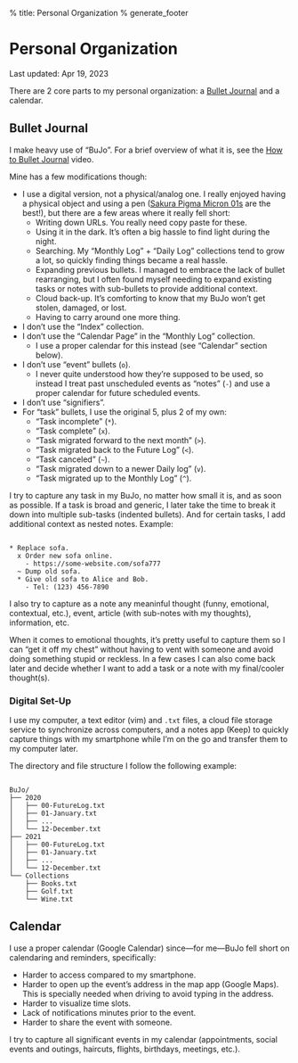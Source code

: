 % title: Personal Organization
% generate_footer

# Personal Organization

<span id="last-updated">Last updated: Apr 19, 2023</span>

There are 2 core parts to my personal organization: a [Bullet Journal](https://www.amazon.com/Bullet-Journal-Method-Present-Design/dp/0525533338/) and a calendar.

## Bullet Journal

I make heavy use of “BuJo”. For a brief overview of what it is, see the [How to Bullet Journal](https://www.youtube.com/watch?v=fm15cmYU0IM) video.

Mine has a few modifications though:

* I use a digital version, not a physical/analog one. I really enjoyed having a physical object and using a pen ([Sakura Pigma Micron 01s](https://www.amazon.com/gp/product/B00K3KRJK6/ref=ppx_yo_dt_b_search_asin_title) are the best!), but there are a few areas where it really fell short:
    * Writing down URLs. You really need copy paste for these.
    * Using it in the dark. It’s often a big hassle to find light during the night.
    * Searching. My “Monthly Log” + “Daily Log” collections tend to grow a lot, so quickly finding things became a real hassle.
    * Expanding previous bullets. I managed to embrace the lack of bullet rearranging, but I often found myself needing to expand existing tasks or notes with sub-bullets to provide additional context.
    * Cloud back-up. It’s comforting to know that my BuJo won’t get stolen, damaged, or lost.
    * Having to carry around one more thing.
* I don’t use the “Index” collection.
* I don’t use the “Calendar Page” in the “Monthly Log” collection.
    * I use a proper calendar for this instead (see “Calendar” section below).
* I don’t use “event” bullets (`o`).
    * I never quite understood how they’re supposed to be used, so instead I treat past unscheduled events as “notes” (`-`) and use a proper calendar for future scheduled events.
* I don’t use “signifiers”.
* For “task” bullets, I use the original 5, plus 2 of my own:
    * “Task incomplete” (`*`).
    * “Task complete” (`x`).
    * “Task migrated forward to the next month” (`>`).
    * “Task migrated back to the Future Log” (`<`).
    * “Task canceled” (`~`).
    * “Task migrated down to a newer Daily log” (`v`).
    * “Task migrated up to the Monthly Log” (`^`).

I try to capture any task in my BuJo, no matter how small it is, and as soon as possible. If a task is broad and generic, I later take the time to break it down into multiple sub-tasks (indented bullets). And for certain tasks, I add additional context as nested notes. Example:

<pre><code>
* Replace sofa.
  x Order new sofa online.
    - https://some-website.com/sofa777
  ~ Dump old sofa.
  * Give old sofa to Alice and Bob.
    - Tel: (123) 456-7890
</code></pre>

I also try to capture as a note any meaninful thought (funny, emotional, contextual, etc.), event, article (with sub-notes with my thoughts), information, etc.

When it comes to emotional thoughts, it’s pretty useful to capture them so I can “get it off my chest” without having to vent with someone and avoid doing something stupid or reckless. In a few cases I can also come back later and decide whether I want to add a task or a note with my final/cooler thought(s).

### Digital Set-Up

I use my computer, a text editor (vim) and `.txt` files, a cloud file storage service to synchronize across computers, and a notes app (Keep) to quickly capture things with my smartphone while I’m on the go and transfer them to my computer later.

The directory and file structure I follow the following example:

<pre><code>
BuJo/
├── 2020
│   ├── 00-FutureLog.txt
│   ├── 01-January.txt
│   ├── ...
│   └── 12-December.txt
├── 2021
│   ├── 00-FutureLog.txt
│   ├── 01-January.txt
│   ├── ...
│   └── 12-December.txt
└── Collections
    ├── Books.txt
    ├── Golf.txt
    └── Wine.txt
</code></pre>

## Calendar

I use a proper calendar (Google Calendar) since—for me—BuJo fell short on calendaring and reminders, specifically:

* Harder to access compared to my smartphone.
* Harder to open up the event’s address in the map app (Google Maps). This is specially needed when driving to avoid typing in the address.
* Harder to visualize time slots.
* Lack of notifications minutes prior to the event.
* Harder to share the event with someone.

I try to capture all significant events in my calendar (appointments, social events and outings, haircuts, flights, birthdays, meetings, etc.).
